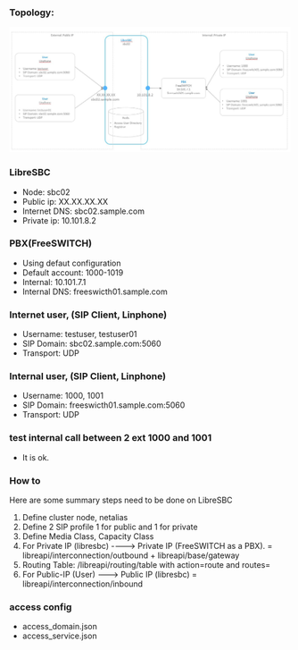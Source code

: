 ### Topology:

![image](./images/topology1.jpg)

### LibreSBC

* Node: sbc02
* Public ip: XX.XX.XX.XX
* Internet DNS: sbc02.sample.com
* Private ip: 10.101.8.2

### PBX(FreeSWITCH)

* Using defaut configuration
* Default account: 1000-1019
* Internal: 10.101.7.1
* Internal DNS: freeswicth01.sample.com

### Internet user, (SIP Client, Linphone)

* Username: testuser, testuser01
* SIP Domain: sbc02.sample.com:5060
* Transport: UDP

### Internal user, (SIP Client, Linphone)

* Username: 1000, 1001
* SIP Domain: freeswicth01.sample.com:5060
* Transport: UDP

### test internal call between 2 ext 1000 and 1001

* It is ok.

### How to

Here are some summary steps need to be done on LibreSBC

1. Define cluster node, netalias
2. Define 2 SIP profile 1 for public and 1 for private
3. Define Media Class, Capacity Class
4. For Private IP (libresbc) ----> Private IP (FreeSWITCH as a PBX). = libreapi/interconnection/outbound + libreapi/base/gateway
5. Routing Table: /libreapi/routing/table with action=route and routes=<outbound-connection-in-step-4>
6. For Public-IP (User) ---> Public IP (libresbc) = libreapi/interconnection/inbound

### access config

* access_domain.json
* access_service.json
